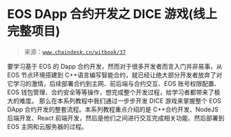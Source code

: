 # EOS DApp 合约开发之 DICE 游戏(线上完整项目)

> 来源：[`www.chaindesk.cn/witbook/37`](https://www.chaindesk.cn/witbook/37)

要学习基于 EOS 的 Dapp 合约开发，然而对于很多开发者而言入门并非易事，从 EOS 节点环境搭建到 C++语言编写智能合约，就已经让绝大部分开发者放弃了对它学习的激情，后续部署合约到主网、前后端与合约交互、EOS 账号权限配置、EOS 钱包管理、合约安全等等操作，想完成整个开发过程，给学习者都带来了极大的难度。 那么在本系列教程中我们通过一步步开发 DICE 游戏来掌握整个 EOS DApp 合约开发的整套流程。本系列教程重点介绍的是 C++合约开发、NodeJS 后端开发、React 前端开发，然后是他们之间进行交互完成相关功能、然后部署到 EOS 主网和云服务器的过程。